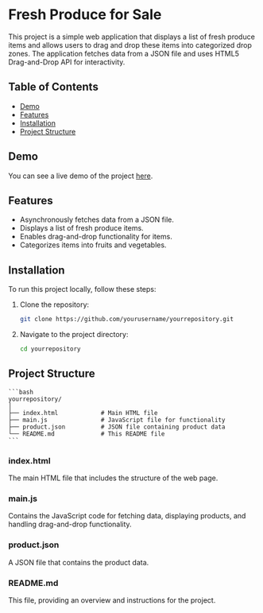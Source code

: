 # Fresh Produce for Sale

This project is a simple web application that displays a list of fresh produce items and allows users to drag and drop these items into categorized drop zones. The application fetches data from a JSON file and uses HTML5 Drag-and-Drop API for interactivity.

## Table of Contents

- [Demo](#demo)
- [Features](#features)
- [Installation](#installation)
- [Project Structure](#project-structure)

## Demo

You can see a live demo of the project [here](https://yourusername.github.io/yourrepository).

## Features

- Asynchronously fetches data from a JSON file.
- Displays a list of fresh produce items.
- Enables drag-and-drop functionality for items.
- Categorizes items into fruits and vegetables.

## Installation

To run this project locally, follow these steps:

1. Clone the repository:
   ```bash
   git clone https://github.com/yourusername/yourrepository.git
    ```
2. Navigate to the project directory:
    ```bash
    cd yourrepository
    ```
## Project Structure
    ```bash
    yourrepository/
    │
    ├── index.html            # Main HTML file
    ├── main.js               # JavaScript file for functionality
    ├── product.json          # JSON file containing product data
    └── README.md             # This README file
    ```
### index.html
The main HTML file that includes the structure of the web page.

### main.js
Contains the JavaScript code for fetching data, displaying products, and handling drag-and-drop functionality.

### product.json
A JSON file that contains the product data.

### README.md
This file, providing an overview and instructions for the project.
